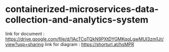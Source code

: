 # containerized-microservices-data-collection-and-analytics-system
link for document : https://drive.google.com/file/d/1AcTCqTQkN9PXtDYGMKqoLgwMUI3zm1Jr/view?usp=sharing
link for diagram : https://shorturl.at/hsMPR
